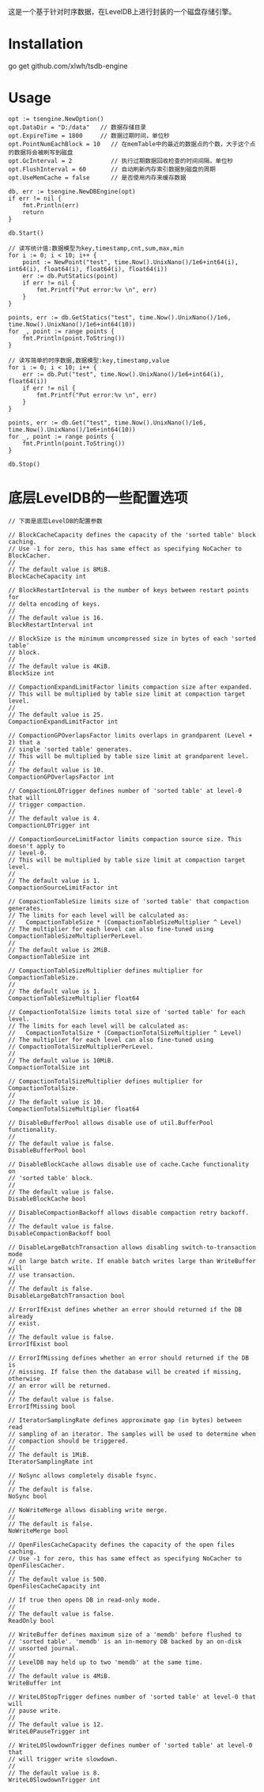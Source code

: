 这是一个基于针对时序数据，在LevelDB上进行封装的一个磁盘存储引擎。

# Installation
go get github.com/xlwh/tsdb-engine

# Usage
	opt := tsengine.NewOption()
	opt.DataDir = "D:/data"   // 数据存储目录
	opt.ExpireTime = 1800     // 数据过期时间，单位秒
	opt.PointNumEachBlock = 10   // 在memTable中的最近的数据点的个数，大于这个点的数据将会被刷写到磁盘
	opt.GcInterval = 2           // 执行过期数据回收检查的时间间隔，单位秒
	opt.FlushInterval = 60       // 自动刷新内存索引数据到磁盘的周期
	opt.UseMemCache = false      // 是否使用内存来缓存数据

	db, err := tsengine.NewDBEngine(opt)
	if err != nil {
		fmt.Println(err)
		return
	}

	db.Start()
    
    // 读写统计值:数据模型为key,timestamp,cnt,sum,max,min
	for i := 0; i < 10; i++ {
		point := NewPoint("test", time.Now().UnixNano()/1e6+int64(i), int64(i), float64(i), float64(i), float64(i))
		err := db.PutStatics(point)
		if err != nil {
			fmt.Printf("Put error:%v \n", err)
		}
	}

	points, err := db.GetStatics("test", time.Now().UnixNano()/1e6, time.Now().UnixNano()/1e6+int64(10))
	for _, point := range points {
		fmt.Println(point.ToString())
	}
	
	// 读写简单的时序数据,数据模型:key,timestamp,value
	for i := 0; i < 10; i++ {
    	err := db.Put("test", time.Now().UnixNano()/1e6+int64(i), float64(i))
    	if err != nil {
    		fmt.Printf("Put error:%v \n", err)
    	}
    }
    
    points, err := db.Get("test", time.Now().UnixNano()/1e6, time.Now().UnixNano()/1e6+int64(10))
    for _, point := range points {
    	fmt.Println(point.ToString())
    }
	
	db.Stop()

# 底层LevelDB的一些配置选项
	// 下面是底层LevelDB的配置参数

	// BlockCacheCapacity defines the capacity of the 'sorted table' block caching.
	// Use -1 for zero, this has same effect as specifying NoCacher to BlockCacher.
	//
	// The default value is 8MiB.
	BlockCacheCapacity int

	// BlockRestartInterval is the number of keys between restart points for
	// delta encoding of keys.
	//
	// The default value is 16.
	BlockRestartInterval int

	// BlockSize is the minimum uncompressed size in bytes of each 'sorted table'
	// block.
	//
	// The default value is 4KiB.
	BlockSize int

	// CompactionExpandLimitFactor limits compaction size after expanded.
	// This will be multiplied by table size limit at compaction target level.
	//
	// The default value is 25.
	CompactionExpandLimitFactor int

	// CompactionGPOverlapsFactor limits overlaps in grandparent (Level + 2) that a
	// single 'sorted table' generates.
	// This will be multiplied by table size limit at grandparent level.
	//
	// The default value is 10.
	CompactionGPOverlapsFactor int

	// CompactionL0Trigger defines number of 'sorted table' at level-0 that will
	// trigger compaction.
	//
	// The default value is 4.
	CompactionL0Trigger int

	// CompactionSourceLimitFactor limits compaction source size. This doesn't apply to
	// level-0.
	// This will be multiplied by table size limit at compaction target level.
	//
	// The default value is 1.
	CompactionSourceLimitFactor int

	// CompactionTableSize limits size of 'sorted table' that compaction generates.
	// The limits for each level will be calculated as:
	//   CompactionTableSize * (CompactionTableSizeMultiplier ^ Level)
	// The multiplier for each level can also fine-tuned using CompactionTableSizeMultiplierPerLevel.
	//
	// The default value is 2MiB.
	CompactionTableSize int

	// CompactionTableSizeMultiplier defines multiplier for CompactionTableSize.
	//
	// The default value is 1.
	CompactionTableSizeMultiplier float64

	// CompactionTotalSize limits total size of 'sorted table' for each level.
	// The limits for each level will be calculated as:
	//   CompactionTotalSize * (CompactionTotalSizeMultiplier ^ Level)
	// The multiplier for each level can also fine-tuned using
	// CompactionTotalSizeMultiplierPerLevel.
	//
	// The default value is 10MiB.
	CompactionTotalSize int

	// CompactionTotalSizeMultiplier defines multiplier for CompactionTotalSize.
	//
	// The default value is 10.
	CompactionTotalSizeMultiplier float64

	// DisableBufferPool allows disable use of util.BufferPool functionality.
	//
	// The default value is false.
	DisableBufferPool bool

	// DisableBlockCache allows disable use of cache.Cache functionality on
	// 'sorted table' block.
	//
	// The default value is false.
	DisableBlockCache bool

	// DisableCompactionBackoff allows disable compaction retry backoff.
	//
	// The default value is false.
	DisableCompactionBackoff bool

	// DisableLargeBatchTransaction allows disabling switch-to-transaction mode
	// on large batch write. If enable batch writes large than WriteBuffer will
	// use transaction.
	//
	// The default is false.
	DisableLargeBatchTransaction bool

	// ErrorIfExist defines whether an error should returned if the DB already
	// exist.
	//
	// The default value is false.
	ErrorIfExist bool

	// ErrorIfMissing defines whether an error should returned if the DB is
	// missing. If false then the database will be created if missing, otherwise
	// an error will be returned.
	//
	// The default value is false.
	ErrorIfMissing bool

	// IteratorSamplingRate defines approximate gap (in bytes) between read
	// sampling of an iterator. The samples will be used to determine when
	// compaction should be triggered.
	//
	// The default is 1MiB.
	IteratorSamplingRate int

	// NoSync allows completely disable fsync.
	//
	// The default is false.
	NoSync bool

	// NoWriteMerge allows disabling write merge.
	//
	// The default is false.
	NoWriteMerge bool

	// OpenFilesCacheCapacity defines the capacity of the open files caching.
	// Use -1 for zero, this has same effect as specifying NoCacher to OpenFilesCacher.
	//
	// The default value is 500.
	OpenFilesCacheCapacity int

	// If true then opens DB in read-only mode.
	//
	// The default value is false.
	ReadOnly bool

	// WriteBuffer defines maximum size of a 'memdb' before flushed to
	// 'sorted table'. 'memdb' is an in-memory DB backed by an on-disk
	// unsorted journal.
	//
	// LevelDB may held up to two 'memdb' at the same time.
	//
	// The default value is 4MiB.
	WriteBuffer int

	// WriteL0StopTrigger defines number of 'sorted table' at level-0 that will
	// pause write.
	//
	// The default value is 12.
	WriteL0PauseTrigger int

	// WriteL0SlowdownTrigger defines number of 'sorted table' at level-0 that
	// will trigger write slowdown.
	//
	// The default value is 8.
	WriteL0SlowdownTrigger int
